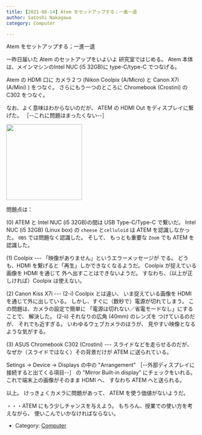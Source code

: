 ```yaml
---
title: [2021-06-14] Atem をセットアップする；一進一退
author: Satoshi Nakagawa
category: Computer

---
```


Atem をセットアップする；一進一退

 一昨日届いた Atem のセットアップをいよいよ
研究室ではじめる。
Atem 本体は、メインマシンのIntel NUC (i5 32GB)に
type-C/type-C でつなげる。

 Atem の HDMI 口に
カメラ２つ (Nikon Coolpix (A/Micro) と
Canon X7i (A/Mini) ) をつなぐ。
さらにもう一つのところに
Chromebook (Crostini) の C302 をつなぐ。

 なお、よく意味はわからないのだが、
ATEM の HDMI Out をディスプレイに繋げた。
［--これに問題はまったくない--］

<a href="/dot/atem.jpg">
<img src="/dot/atem.jpg" alt="" width="200"/></a>

 問題点は：

 (0) ATEM と Intel NUC (i5 32GB)の間は
USB Type-C/Type-C で繋いだ。
Intel NUC (i5 32GB) (Linux box) の
`cheese` と`celluloid` は
ATEM を認識しなかった。
`OBS` では問題なく認識した。
そして、
もっとも重要な `Zoom` でも ATEM を
認識した。

 (1) Coolpix ---
「映像がありません」というエラーメッセージが
でる。
どうも、HDMI を繋げると「再生」しかできなくなるようだ。
Coolpix が捉えている画像を HDMI を通じて
外へ出すことはできないようだ。
すなわち、（以上が正しければ）Coolpix は使えない。

 (2) Canon Kiss X7i ---
(2-i) Coolpix とは違い、
いま捉えている画像を HDMI を通じて外に出している。
しかし、すぐに（数秒で）電源が切れてしまう。
この問題は、カメラの設定で簡単に
「電源は切れない／省電モードなし」にすることで、
解決した。
(2-ii) それなりの広角 (40mm) のレンズを
つけているのだが、
それでも近すぎる。
いわゆるウェブカメラのほうが、
見やすい映像となるような気がする。

 (3) ASUS Chromebook C302 (Crostini) ---
スライドなどを走らせるのだが、
なぜか（スライドではなく）その背景だけが
ATEM に送られている。

 Setings -> Device -> Displays の中の
"Arrangement" ［--外部ディスプレイに接続すると出てくる項目--］ の
"Mirror Built-in display" にチェックをいれる。
これで端末上の画像がそのまま HDMI へ、
すなわち ATEM へと送られる。

 以上。
けっきょくカメラに問題があって、
ATEM を使う価値がないようだ。

 ・・・ATEM にもう少しチャンスを与えよう。
もちろん、授業での使い方を考えながら、
使いこんでいかなければならない。

- Category: [Computer](https://merapano.github.io/categories.html#Computer)

